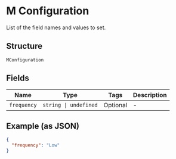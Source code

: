 
# M Configuration

List of the field names and values to set.

## Structure

`MConfiguration`

## Fields

| Name | Type | Tags | Description |
|  --- | --- | --- | --- |
| `frequency` | `string \| undefined` | Optional | - |

## Example (as JSON)

```json
{
  "frequency": "Low"
}
```

